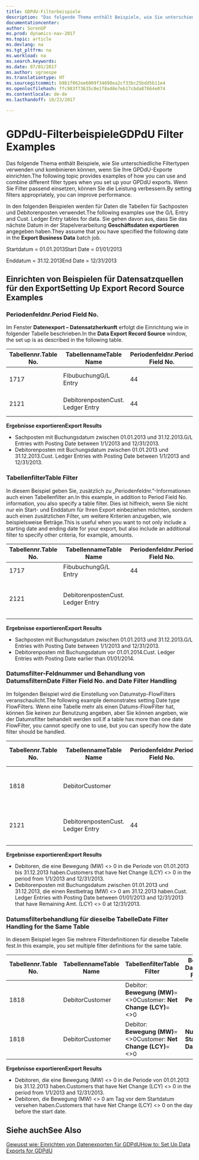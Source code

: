 ```yaml
---
title: GDPdU-Filterbeispiele
description: "Das folgende Thema enthält Beispiele, wie Sie unterschiedliche Filtertypen verwenden und kombinieren können, wenn Sie Ihre GPDdU-Exporte einrichten. Wenn Sie Filter passend einsetzen, können Sie die Leistung verbessern."
documentationcenter: 
author: SorenGP
ms.prod: dynamics-nav-2017
ms.topic: article
ms.devlang: na
ms.tgt_pltfrm: na
ms.workload: na
ms.search.keywords: 
ms.date: 07/01/2017
ms.author: sgroespe
ms.translationtype: HT
ms.sourcegitcommit: b9b1f062ee6009f34698ea2cf33bc25bdd5b11e4
ms.openlocfilehash: ffc983f73635c0e1f8a48e7eb17cbda87664e074
ms.contentlocale: de-de
ms.lasthandoff: 10/23/2017

---
```

# <a name="gdpdu-filter-examples"></a><span data-ttu-id="13fc9-104">GDPdU-Filterbeispiele</span><span class="sxs-lookup"><span data-stu-id="13fc9-104">GDPdU Filter Examples</span></span>
<span data-ttu-id="13fc9-105">Das folgende Thema enthält Beispiele, wie Sie unterschiedliche Filtertypen verwenden und kombinieren können, wenn Sie Ihre GPDdU-Exporte einrichten.</span><span class="sxs-lookup"><span data-stu-id="13fc9-105">The following topic provides examples of how you can use and combine different filter types when you set up your GPDdU exports.</span></span> <span data-ttu-id="13fc9-106">Wenn Sie Filter passend einsetzen, können Sie die Leistung verbessern.</span><span class="sxs-lookup"><span data-stu-id="13fc9-106">By setting filters appropriately, you can improve performance.</span></span>  

<span data-ttu-id="13fc9-107">In den folgenden Beispielen werden für Daten die Tabellen für Sachposten und Debitorenposten verwendet.</span><span class="sxs-lookup"><span data-stu-id="13fc9-107">The following examples use the G/L Entry and Cust. Ledger Entry tables for data.</span></span> <span data-ttu-id="13fc9-108">Sie gehen davon aus, dass Sie das nächste Datum in der Stapelverarbeitung **Geschäftsdaten exportieren** angegeben haben.</span><span class="sxs-lookup"><span data-stu-id="13fc9-108">They assume that you have specified the following date in the **Export Business Data** batch job.</span></span>  

<span data-ttu-id="13fc9-109">Startdatum = 01.01.2013</span><span class="sxs-lookup"><span data-stu-id="13fc9-109">Start Date = 01/01/2013</span></span>  

<span data-ttu-id="13fc9-110">Enddatum = 31.12.2013</span><span class="sxs-lookup"><span data-stu-id="13fc9-110">End Date = 12/31/2013</span></span>  

## <a name="setting-up-export-record-source-examples"></a><span data-ttu-id="13fc9-111">Einrichten von Beispielen für Datensatzquellen für den Export</span><span class="sxs-lookup"><span data-stu-id="13fc9-111">Setting Up Export Record Source Examples</span></span>  

### <a name="period-field-no"></a><span data-ttu-id="13fc9-112">Periodenfeldnr.</span><span class="sxs-lookup"><span data-stu-id="13fc9-112">Period Field No.</span></span>  
<span data-ttu-id="13fc9-113">Im Fenster **Datenexport – Datensatzherkunft** erfolgt die Einrichtung wie in folgender Tabelle beschrieben.</span><span class="sxs-lookup"><span data-stu-id="13fc9-113">In the **Data Export Record Source** window, the set up is as described in the following table.</span></span>  

|<span data-ttu-id="13fc9-114">Tabellennr.</span><span class="sxs-lookup"><span data-stu-id="13fc9-114">Table No.</span></span>|<span data-ttu-id="13fc9-115">Tabellenname</span><span class="sxs-lookup"><span data-stu-id="13fc9-115">Table Name</span></span>|<span data-ttu-id="13fc9-116">Periodenfeldnr.</span><span class="sxs-lookup"><span data-stu-id="13fc9-116">Period Field No.</span></span>|<span data-ttu-id="13fc9-117">Periodenfeldname</span><span class="sxs-lookup"><span data-stu-id="13fc9-117">Period Field Name</span></span>|<span data-ttu-id="13fc9-118">Tabellenfilter</span><span class="sxs-lookup"><span data-stu-id="13fc9-118">Table Filter</span></span>|  
|---------------|----------------|----------------------|-----------------------|------------------|  
|<span data-ttu-id="13fc9-119">17</span><span class="sxs-lookup"><span data-stu-id="13fc9-119">17</span></span>|<span data-ttu-id="13fc9-120">Fibubuchung</span><span class="sxs-lookup"><span data-stu-id="13fc9-120">G/L Entry</span></span>|<span data-ttu-id="13fc9-121">4</span><span class="sxs-lookup"><span data-stu-id="13fc9-121">4</span></span>|<span data-ttu-id="13fc9-122">Buchungsdatum</span><span class="sxs-lookup"><span data-stu-id="13fc9-122">Posting Date</span></span>|<span data-ttu-id="13fc9-123">Kein Filter festgelegt.</span><span class="sxs-lookup"><span data-stu-id="13fc9-123">No filter set.</span></span>|  
|<span data-ttu-id="13fc9-124">21</span><span class="sxs-lookup"><span data-stu-id="13fc9-124">21</span></span>|<span data-ttu-id="13fc9-125">Debitorenposten</span><span class="sxs-lookup"><span data-stu-id="13fc9-125">Cust. Ledger Entry</span></span>|<span data-ttu-id="13fc9-126">4</span><span class="sxs-lookup"><span data-stu-id="13fc9-126">4</span></span>|<span data-ttu-id="13fc9-127">Buchungsdatum</span><span class="sxs-lookup"><span data-stu-id="13fc9-127">Posting Date</span></span>|<span data-ttu-id="13fc9-128">Kein Filter festgelegt.</span><span class="sxs-lookup"><span data-stu-id="13fc9-128">No filter set.</span></span>|  

<span data-ttu-id="13fc9-129">**Ergebnisse exportieren**</span><span class="sxs-lookup"><span data-stu-id="13fc9-129">**Export Results**</span></span>  

- <span data-ttu-id="13fc9-130">Sachposten mit Buchungsdatum zwischen 01.01.2013 und 31.12.2013.</span><span class="sxs-lookup"><span data-stu-id="13fc9-130">G/L Entries with Posting Date between 1/1/2013 and 12/31/2013.</span></span>  
- <span data-ttu-id="13fc9-131">Debitorenposten mit Buchungsdatum zwischen 01.01.2013 und 31.12.2013.</span><span class="sxs-lookup"><span data-stu-id="13fc9-131">Cust. Ledger Entries with Posting Date between 1/1/2013 and 12/31/2013.</span></span>  

### <a name="table-filter"></a><span data-ttu-id="13fc9-132">Tabellenfilter</span><span class="sxs-lookup"><span data-stu-id="13fc9-132">Table Filter</span></span>  
<span data-ttu-id="13fc9-133">In diesem Beispiel geben Sie, zusätzlich zu „Periodenfeldnr.”-Informationen auch einen Tabellenfilter an.</span><span class="sxs-lookup"><span data-stu-id="13fc9-133">In this example, in addition to Period Field No. information, you also specify a table filter.</span></span> <span data-ttu-id="13fc9-134">Dies ist hilfreich, wenn Sie nicht nur ein Start- und Enddatum für Ihren Export einbeziehen möchten, sondern auch einen zusätzlichen Filter, um weitere Kriterien anzugeben, wie beispielsweise Beträge.</span><span class="sxs-lookup"><span data-stu-id="13fc9-134">This is useful when you want to not only include a starting date and ending date for your export, but also include an additional filter to specify other criteria, for example, amounts.</span></span>  

|<span data-ttu-id="13fc9-135">Tabellennr.</span><span class="sxs-lookup"><span data-stu-id="13fc9-135">Table No.</span></span>|<span data-ttu-id="13fc9-136">Tabellenname</span><span class="sxs-lookup"><span data-stu-id="13fc9-136">Table Name</span></span>|<span data-ttu-id="13fc9-137">Periodenfeldnr.</span><span class="sxs-lookup"><span data-stu-id="13fc9-137">Period Field No.</span></span>|<span data-ttu-id="13fc9-138">Periodenfeldname</span><span class="sxs-lookup"><span data-stu-id="13fc9-138">Period Field Name</span></span>|<span data-ttu-id="13fc9-139">Tabellenfilter</span><span class="sxs-lookup"><span data-stu-id="13fc9-139">Table Filter</span></span>|  
|---------------|----------------|----------------------|-----------------------|------------------|  
|<span data-ttu-id="13fc9-140">17</span><span class="sxs-lookup"><span data-stu-id="13fc9-140">17</span></span>|<span data-ttu-id="13fc9-141">Fibubuchung</span><span class="sxs-lookup"><span data-stu-id="13fc9-141">G/L Entry</span></span>|<span data-ttu-id="13fc9-142">4</span><span class="sxs-lookup"><span data-stu-id="13fc9-142">4</span></span>|<span data-ttu-id="13fc9-143">Buchungsdatum</span><span class="sxs-lookup"><span data-stu-id="13fc9-143">Posting Date</span></span>||  
|<span data-ttu-id="13fc9-144">21</span><span class="sxs-lookup"><span data-stu-id="13fc9-144">21</span></span>|<span data-ttu-id="13fc9-145">Debitorenposten</span><span class="sxs-lookup"><span data-stu-id="13fc9-145">Cust. Ledger Entry</span></span>|||<span data-ttu-id="13fc9-146">Debitorenposten: **Buchungsdatum=..31-12-13**</span><span class="sxs-lookup"><span data-stu-id="13fc9-146">Cust. Ledger Entry: **Posting Date=..31-12-13**</span></span>|  

<span data-ttu-id="13fc9-147">**Ergebnisse exportieren**</span><span class="sxs-lookup"><span data-stu-id="13fc9-147">**Export Results**</span></span>  

- <span data-ttu-id="13fc9-148">Sachposten mit Buchungsdatum zwischen 01.01.2013 und 31.12.2013.</span><span class="sxs-lookup"><span data-stu-id="13fc9-148">G/L Entries with Posting Date between 1/1/2013 and 12/31/2013.</span></span>  
- <span data-ttu-id="13fc9-149">Debitorenposten mit Buchungsdatum vor 01.01.2014.</span><span class="sxs-lookup"><span data-stu-id="13fc9-149">Cust. Ledger Entries with Posting Date earlier than 01/01/2014.</span></span>  

### <a name="date-filter-field-no-and-date-filter-handling"></a><span data-ttu-id="13fc9-150">Datumsfilter-Feldnummer und Behandlung von Datumsfiltern</span><span class="sxs-lookup"><span data-stu-id="13fc9-150">Date Filter Field No. and Date Filter Handling</span></span>  
<span data-ttu-id="13fc9-151">Im folgenden Beispiel wird die Einstellung von Datumstyp-FlowFilters veranschaulicht.</span><span class="sxs-lookup"><span data-stu-id="13fc9-151">The following example demonstrates setting Date type FlowFilters.</span></span> <span data-ttu-id="13fc9-152">Wenn eine Tabelle mehr als einen Datums-FlowFilter hat, können Sie keinen zur Benutzung angeben, aber Sie können angeben, wie der Datumsfilter behandelt werden soll.</span><span class="sxs-lookup"><span data-stu-id="13fc9-152">If a table has more than one date FlowFilter, you cannot specify one to use, but you can specify how the date filter should be handled.</span></span>  

|<span data-ttu-id="13fc9-153">Tabellennr.</span><span class="sxs-lookup"><span data-stu-id="13fc9-153">Table No.</span></span>|<span data-ttu-id="13fc9-154">Tabellenname</span><span class="sxs-lookup"><span data-stu-id="13fc9-154">Table Name</span></span>|<span data-ttu-id="13fc9-155">Periodenfeldnr.</span><span class="sxs-lookup"><span data-stu-id="13fc9-155">Period Field No.</span></span>|<span data-ttu-id="13fc9-156">Periodenfeldname</span><span class="sxs-lookup"><span data-stu-id="13fc9-156">Period Field Name</span></span>|<span data-ttu-id="13fc9-157">Tabellenfilter</span><span class="sxs-lookup"><span data-stu-id="13fc9-157">Table Filter</span></span>|<span data-ttu-id="13fc9-158">Behandlung von Datumsfiltern</span><span class="sxs-lookup"><span data-stu-id="13fc9-158">Date Filter Handling</span></span>|  
|---------------|----------------|----------------------|-----------------------|------------------|--------------------------|  
|<span data-ttu-id="13fc9-159">18</span><span class="sxs-lookup"><span data-stu-id="13fc9-159">18</span></span>|<span data-ttu-id="13fc9-160">Debitor</span><span class="sxs-lookup"><span data-stu-id="13fc9-160">Customer</span></span>|||<span data-ttu-id="13fc9-161">Debitor: **Bewegung (MW)**=<>0</span><span class="sxs-lookup"><span data-stu-id="13fc9-161">Customer: **Net Change (LCY)**=<>0</span></span>|<span data-ttu-id="13fc9-162">**Periode**</span><span class="sxs-lookup"><span data-stu-id="13fc9-162">**Period**</span></span>|  
|<span data-ttu-id="13fc9-163">21</span><span class="sxs-lookup"><span data-stu-id="13fc9-163">21</span></span>|<span data-ttu-id="13fc9-164">Debitorenposten</span><span class="sxs-lookup"><span data-stu-id="13fc9-164">Cust. Ledger Entry</span></span>|<span data-ttu-id="13fc9-165">4</span><span class="sxs-lookup"><span data-stu-id="13fc9-165">4</span></span>|<span data-ttu-id="13fc9-166">Buchungsdatum</span><span class="sxs-lookup"><span data-stu-id="13fc9-166">Posting Date</span></span>|<span data-ttu-id="13fc9-167">Debitorenposten: **Restbetrag (MW)**=<>0</span><span class="sxs-lookup"><span data-stu-id="13fc9-167">Cust. Ledger Entry: **Remaining Amt. (LCY)**=<>0</span></span>|<span data-ttu-id="13fc9-168">**Nur Enddatum**</span><span class="sxs-lookup"><span data-stu-id="13fc9-168">**End Date Only**</span></span>|  

<span data-ttu-id="13fc9-169">**Ergebnisse exportieren**</span><span class="sxs-lookup"><span data-stu-id="13fc9-169">**Export Results**</span></span>  

- <span data-ttu-id="13fc9-170">Debitoren, die eine Bewegung (MW) <> 0 in die Periode von 01.01.2013 bis 31.12.2013 haben.</span><span class="sxs-lookup"><span data-stu-id="13fc9-170">Customers that have Net Change (LCY) <> 0 in the period from 1/1/2013 and 12/31/2013.</span></span>  
- <span data-ttu-id="13fc9-171">Debitorenposten mit Buchungsdatum zwischen 01.01.2013 und 31.12.2013, die einen Restbetrag (MW) <> 0 am 31.12.2013 haben.</span><span class="sxs-lookup"><span data-stu-id="13fc9-171">Cust. Ledger Entries with Posting Date between 01/01/2013 and 12/31/2013 that have Remaining Amt. (LCY) <> 0 at 12/31/2013.</span></span>  

### <a name="date-filter-handling-for-the-same-table"></a><span data-ttu-id="13fc9-172">Datumsfilterbehandlung für dieselbe Tabelle</span><span class="sxs-lookup"><span data-stu-id="13fc9-172">Date Filter Handling for the Same Table</span></span>  
<span data-ttu-id="13fc9-173">In diesem Beispiel legen Sie mehrere Filterdefinitionen für dieselbe Tabelle fest.</span><span class="sxs-lookup"><span data-stu-id="13fc9-173">In this example, you set multiple filter definitions for the same table.</span></span>  

|<span data-ttu-id="13fc9-174">Tabellennr.</span><span class="sxs-lookup"><span data-stu-id="13fc9-174">Table No.</span></span>|<span data-ttu-id="13fc9-175">Tabellenname</span><span class="sxs-lookup"><span data-stu-id="13fc9-175">Table Name</span></span>|<span data-ttu-id="13fc9-176">Tabellenfilter</span><span class="sxs-lookup"><span data-stu-id="13fc9-176">Table Filter</span></span>|<span data-ttu-id="13fc9-177">Behandlung von Datumsfiltern</span><span class="sxs-lookup"><span data-stu-id="13fc9-177">Date Filter Handling</span></span>|  
|---------------|----------------|------------------|--------------------------|  
|<span data-ttu-id="13fc9-178">18</span><span class="sxs-lookup"><span data-stu-id="13fc9-178">18</span></span>|<span data-ttu-id="13fc9-179">Debitor</span><span class="sxs-lookup"><span data-stu-id="13fc9-179">Customer</span></span>|<span data-ttu-id="13fc9-180">Debitor: **Bewegung (MW)**=<>0</span><span class="sxs-lookup"><span data-stu-id="13fc9-180">Customer: **Net Change (LCY)**=<>0</span></span>|<span data-ttu-id="13fc9-181">**Periode**</span><span class="sxs-lookup"><span data-stu-id="13fc9-181">**Period**</span></span>|  
|<span data-ttu-id="13fc9-182">18</span><span class="sxs-lookup"><span data-stu-id="13fc9-182">18</span></span>|<span data-ttu-id="13fc9-183">Debitor</span><span class="sxs-lookup"><span data-stu-id="13fc9-183">Customer</span></span>|<span data-ttu-id="13fc9-184">Debitor: **Bewegung (MW)**=<>0</span><span class="sxs-lookup"><span data-stu-id="13fc9-184">Customer: **Net Change (LCY)**=<>0</span></span>|<span data-ttu-id="13fc9-185">**Nur Startdatum**</span><span class="sxs-lookup"><span data-stu-id="13fc9-185">**Start Date Only**</span></span>|  

<span data-ttu-id="13fc9-186">**Ergebnisse exportieren**</span><span class="sxs-lookup"><span data-stu-id="13fc9-186">**Export Results**</span></span>  

- <span data-ttu-id="13fc9-187">Debitoren, die eine Bewegung (MW) <> 0 in die Periode von 01.01.2013 bis 31.12.2013 haben.</span><span class="sxs-lookup"><span data-stu-id="13fc9-187">Customers that have Net Change (LCY) <> 0 in the period from 1/1/2013 and 12/31/2013.</span></span>  
- <span data-ttu-id="13fc9-188">Debitoren, die Bewegung (MW) <> 0 am Tag vor dem Startdatum versehen haben.</span><span class="sxs-lookup"><span data-stu-id="13fc9-188">Customers that have Net Change (LCY) <> 0 on the day before the start date.</span></span>  

## <a name="see-also"></a><span data-ttu-id="13fc9-189">Siehe auch</span><span class="sxs-lookup"><span data-stu-id="13fc9-189">See Also</span></span>  
 [<span data-ttu-id="13fc9-190">Gewusst wie: Einrichten von Datenexporten für GDPdU</span><span class="sxs-lookup"><span data-stu-id="13fc9-190">How to: Set Up Data Exports for GDPdU</span></span>](how-to-set-up-data-exports-for-gdpdu.md)

